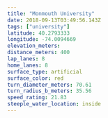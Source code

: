 ```yaml
---
title: "Monmouth University"
date: 2018-09-13T03:49:56.143Z
tags: ["university"]
latitude: 40.2793333
longitude: -74.0094669
elevation_meters: 
distance_meters: 400
lap_lanes: 8
home_lanes: 8
surface_type: artificial
surface_color: red
turn_diameter_meters: 70.61
turn_radius_b_meters: 35.56
speed_rating: 21.83
steeple_water_location: inside
---
```


<!--more-->
